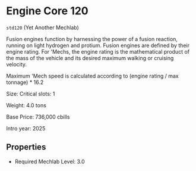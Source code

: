 # Engine Core 120

`std120` (Yet Another Mechlab)

Fusion engines function by harnessing the power of a fusion reaction, running on light hydrogen and protium. Fusion engines are defined by their engine rating. For 'Mechs, the engine rating is the mathematical product of the mass of the vehicle and its desired maximum walking or cruising velocity.

Maximum 'Mech speed is calculated according to (engine rating / max tonnage) * 16.2

Size: Critical slots: 1

Weight: 4.0 tons

Base Price: 736,000 cbills

Intro year: 2025

## Properties
* Required Mechlab Level: 3.0 
